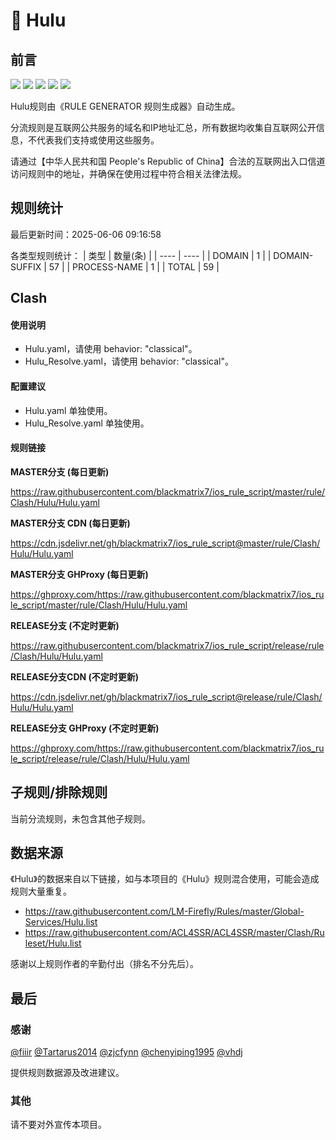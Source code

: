 # 🧸 Hulu

## 前言

![](https://shields.io/badge/-移除重复规则-ff69b4) ![](https://shields.io/badge/-DOMAIN与DOMAIN--SUFFIX合并-green) ![](https://shields.io/badge/-DOMAIN--SUFFIX间合并-critical) ![](https://shields.io/badge/-DOMAIN--SUFFIX与DOMAIN--KEYWORD合并-blue) ![](https://shields.io/badge/-IP--CIDR(6)合并-blueviolet) 

Hulu规则由《RULE GENERATOR 规则生成器》自动生成。

分流规则是互联网公共服务的域名和IP地址汇总，所有数据均收集自互联网公开信息，不代表我们支持或使用这些服务。

请通过【中华人民共和国 People's Republic of China】合法的互联网出入口信道访问规则中的地址，并确保在使用过程中符合相关法律法规。

## 规则统计

最后更新时间：2025-06-06 09:16:58

各类型规则统计：
| 类型 | 数量(条)  | 
| ---- | ----  |
| DOMAIN | 1  | 
| DOMAIN-SUFFIX | 57  | 
| PROCESS-NAME | 1  | 
| TOTAL | 59  | 


## Clash 

#### 使用说明
- Hulu.yaml，请使用 behavior: "classical"。
- Hulu_Resolve.yaml，请使用 behavior: "classical"。

#### 配置建议
- Hulu.yaml 单独使用。
- Hulu_Resolve.yaml 单独使用。

#### 规则链接
**MASTER分支 (每日更新)**

https://raw.githubusercontent.com/blackmatrix7/ios_rule_script/master/rule/Clash/Hulu/Hulu.yaml

**MASTER分支 CDN (每日更新)**

https://cdn.jsdelivr.net/gh/blackmatrix7/ios_rule_script@master/rule/Clash/Hulu/Hulu.yaml

**MASTER分支 GHProxy (每日更新)**

https://ghproxy.com/https://raw.githubusercontent.com/blackmatrix7/ios_rule_script/master/rule/Clash/Hulu/Hulu.yaml

**RELEASE分支 (不定时更新)**

https://raw.githubusercontent.com/blackmatrix7/ios_rule_script/release/rule/Clash/Hulu/Hulu.yaml

**RELEASE分支CDN (不定时更新)**

https://cdn.jsdelivr.net/gh/blackmatrix7/ios_rule_script@release/rule/Clash/Hulu/Hulu.yaml

**RELEASE分支 GHProxy (不定时更新)**

https://ghproxy.com/https://raw.githubusercontent.com/blackmatrix7/ios_rule_script/release/rule/Clash/Hulu/Hulu.yaml

## 子规则/排除规则


当前分流规则，未包含其他子规则。

## 数据来源

《Hulu》的数据来自以下链接，如与本项目的《Hulu》规则混合使用，可能会造成规则大量重复。

- https://raw.githubusercontent.com/LM-Firefly/Rules/master/Global-Services/Hulu.list
- https://raw.githubusercontent.com/ACL4SSR/ACL4SSR/master/Clash/Ruleset/Hulu.list


感谢以上规则作者的辛勤付出（排名不分先后）。

## 最后

### 感谢

[@fiiir](https://github.com/fiiir) [@Tartarus2014](https://github.com/Tartarus2014) [@zjcfynn](https://github.com/zjcfynn) [@chenyiping1995](https://github.com/chenyiping1995) [@vhdj](https://github.com/vhdj)

提供规则数据源及改进建议。

### 其他

请不要对外宣传本项目。